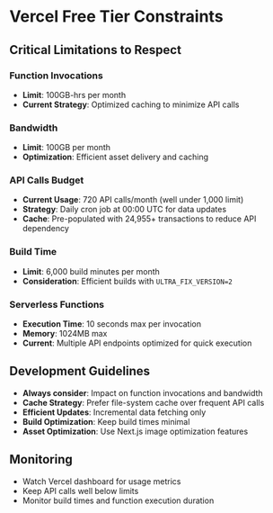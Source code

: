 # Vercel Free Tier Constraints

## Critical Limitations to Respect

### Function Invocations
- **Limit**: 100GB-hrs per month
- **Current Strategy**: Optimized caching to minimize API calls

### Bandwidth
- **Limit**: 100GB per month
- **Optimization**: Efficient asset delivery and caching

### API Calls Budget
- **Current Usage**: 720 API calls/month (well under 1,000 limit)
- **Strategy**: Daily cron job at 00:00 UTC for data updates
- **Cache**: Pre-populated with 24,955+ transactions to reduce API dependency

### Build Time
- **Limit**: 6,000 build minutes per month
- **Consideration**: Efficient builds with `ULTRA_FIX_VERSION=2`

### Serverless Functions
- **Execution Time**: 10 seconds max per invocation
- **Memory**: 1024MB max
- **Current**: Multiple API endpoints optimized for quick execution

## Development Guidelines
- **Always consider**: Impact on function invocations and bandwidth
- **Cache Strategy**: Prefer file-system cache over frequent API calls
- **Efficient Updates**: Incremental data fetching only
- **Build Optimization**: Keep build times minimal
- **Asset Optimization**: Use Next.js image optimization features

## Monitoring
- Watch Vercel dashboard for usage metrics
- Keep API calls well below limits
- Monitor build times and function execution duration